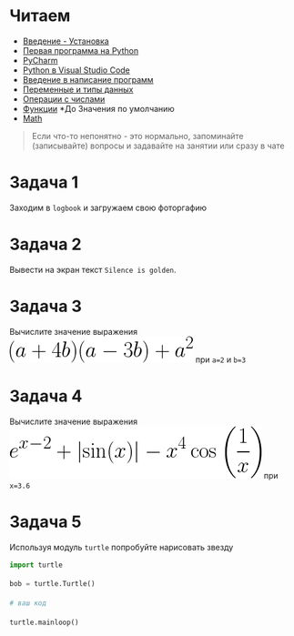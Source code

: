 # Читаем

- [Введение - Установка](https://metanit.com/python/tutorial/1.1.php)
- [Первая программа на Python](https://metanit.com/python/tutorial/1.2.php)
- [PyCharm](https://metanit.com/python/tutorial/1.3.php)
- [Python в Visual Studio Сode](https://metanit.com/python/tutorial/1.4.php)
- [Введение в написание программ](https://metanit.com/python/tutorial/2.1.php)
- [Переменные и типы данных](https://metanit.com/python/tutorial/2.2.php)
- [Операции с числами](https://metanit.com/python/tutorial/2.3.php)
- [Функции](https://metanit.com/python/tutorial/2.8.php)  *До Значения по умолчанию
- [Math](https://pythonworld.ru/moduli/modul-math.html)

> Если что-то непонятно - это нормально, запоминайте (записывайте) вопросы и задавайте на занятии или сразу в чате

# Задача 1

Заходим в `logbook` и загружаем свою фоторгафию

# Задача 2

Вывести на экран текст `Silence is golden`.

# Задача 3

Вычислите значение выражения ![формула](img/1.png) при `a=2` и `b=3`

# Задача 4

Вычислите значение выражения ![формула](img/2.png)  при  `x=3.6` 

# Задача 5

Используя модуль `turtle` попробуйте нарисовать звезду

```python
import turtle

bob = turtle.Turtle()

# ваш код

turtle.mainloop()

```
